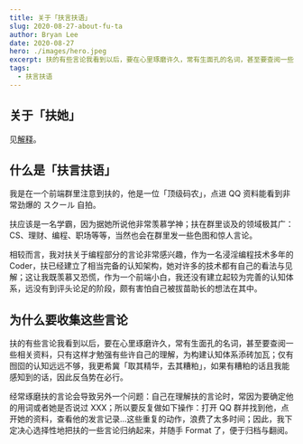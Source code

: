 ```yaml
---
title: 关于「扶言扶语」
slug: 2020-08-27-about-fu-ta
author: Bryan Lee
date: 2020-08-27
hero: ./images/hero.jpeg
excerpt: 扶的有些言论我看到以后，要在心里琢磨许久，常有生面孔的名词，甚至要查阅一些相关资料，只有这样才勉强有些许自己的理解，为构建认知体系添砖加瓦；仅有囫囵的认知远远不够，我更希冀「取其精华，去其糟粕」，如果有糟粕的话且我能感知到的话，因此反刍势在必行。
tags:
  - 扶言扶语
---
```


## 关于「扶她」

见[解释](https://jikipedia.com/definition/1053528838)。

## 什么是「扶言扶语」

我是在一个前端群里注意到扶的，他是一位「顶级码农」，点进 QQ 资料能看到非常劲爆的 スクール 自拍。

扶应该是一名学霸，因为据她所说他非常羡慕学神；扶在群里谈及的领域极其广：CS、理财、编程、职场等等，当然也会在群里发一些色图和惊人言论。

相较而言，我对扶关于编程部分的言论非常感兴趣，作为一名浸淫编程技术多年的 Coder，扶已经建立了相当完备的认知架构，她对许多的技术都有自己的看法与见解；这让我既羡慕又恐慌，作为一个前端小白，我还没有建立起较为完善的认知体系，远没有到评头论足的阶段，颇有害怕自己被拔苗助长的想法在其中。

## 为什么要收集这些言论

扶的有些言论我看到以后，要在心里琢磨许久，常有生面孔的名词，甚至要查阅一些相关资料，只有这样才勉强有些许自己的理解，为构建认知体系添砖加瓦；仅有囫囵的认知远远不够，我更希冀「取其精华，去其糟粕」，如果有糟粕的话且我能感知到的话，因此反刍势在必行。

经常琢磨扶的言论会导致另外一个问题：自己在理解扶的言论时，常因为要确定他的用词或者她是否说过 XXX；所以要反复做如下操作：打开 QQ 群并找到他，点开她的资料，查看他的发言记录...这些重复的动作，浪费了太多时间；因此，我下定决心选择性地把扶的一些言论归纳起来，并随手 Format 了，便于归档与翻阅。